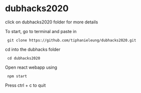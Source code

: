 # dubhacks2020

click on dubhacks2020 folder for more details

To start, go to terminal and paste in
```
 git clone https://github.com/tiphanieleung/dubhacks2020.git
```
cd into the dubhacks folder
``` 
 cd dubhacks2020
```
Open react webapp using 
```
 npm start
```
Press ctrl + c to quit

